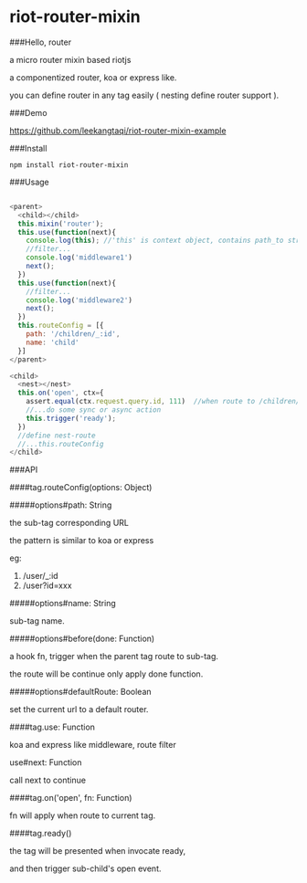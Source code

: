 # riot-router-mixin

###Hello, router

a micro router mixin based riotjs

a componentized router, koa or express like.
    
you can define router in any tag easily ( nesting define router support ).

###Demo

https://github.com/leekangtaqi/riot-router-mixin-example

###Install

    npm install riot-router-mixin
  
###Usage

```js

<parent>
  <child></child>
  this.mixin('router');
  this.use(function(next){
    console.log(this); //'this' is context object, contains path_to string and request object
    //filter...
    console.log('middleware1')
    next();
  })
  this.use(function(next){
    //filter...
    console.log('middleware2')
    next();
  })
  this.routeConfig = [{
    path: '/children/_:id',
    name: 'child'
  }]
</parent>

<child>
  <nest></nest>
  this.on('open', ctx={
    assert.equal(ctx.request.query.id, 111)  //when route to /children/_111
    //...do some sync or async action
    this.trigger('ready');
  })
  //define nest-route
  //...this.routeConfig
</child>

```

###API

####tag.routeConfig(options: Object)

#####options#path: String

the sub-tag corresponding URL

the pattern is similar to koa or express

eg: 

1. /user/_:id
2. /user?id=xxx

#####options#name: String

sub-tag name.

#####options#before(done: Function)

a hook fn, trigger when the parent tag route to sub-tag.

the route will be continue only apply done function.

#####options#defaultRoute: Boolean

set the current url to a default router.

####tag.use: Function

koa and express like middleware, route filter

use#next: Function

call next to continue

####tag.on('open', fn: Function)

fn will apply when route to current tag.

####tag.ready()

the tag will be presented when invocate ready,

and then trigger sub-child's open event.


    
